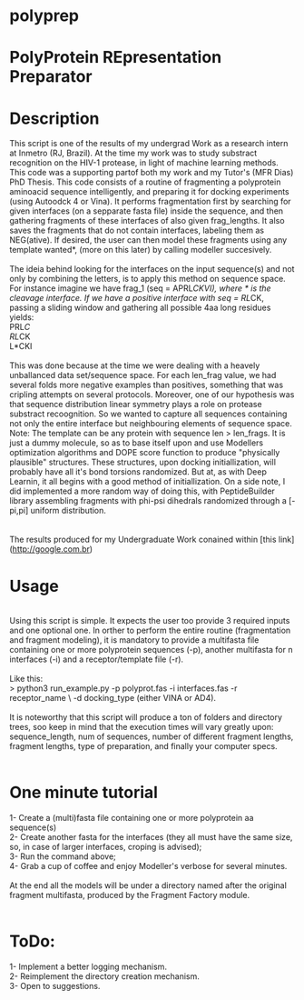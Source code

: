 # polyprep <br>
# PolyProtein REpresentation Preparator  <br>

# Description<br>
This script is one of the results of my undergrad Work as a research intern
at Inmetro (RJ, Brazil). At the time my work was to study substract recognition
on the HIV-1 protease, in light of machine learning methods. This code was
a supporting partof both my work and my Tutor's (MFR Dias) PhD Thesis.
This code consists of a routine of fragmenting a polyprotein aminoacid 
sequence intelligently, and preparing it for docking experiments (using
Autoodck 4 or Vina). It performs fragmentation first by searching for
given interfaces (on a sepparate fasta file) inside the sequence, and then
gathering fragments of these interfaces of also given frag_lengths. It also
saves the fragments that do not contain interfaces, labeling them as NEG(ative).
If desired, the user can then model these fragments using any template wanted*,
(more on this later) by calling modeller succesively.<br>
<br>
The ideia behind looking for the interfaces on the input sequence(s) and
not only by combining the letters, is to apply this method on sequence space. 
For instance imagine we have frag_1 (seq = APRL*CKVI), where * is the cleavage
interface. If we have a positive interface with seq = RL*CK, passing a sliding
window and gathering all possible 4aa long residues yields:<br>
PRL*C<br>
RL*CK<br>
L*CKI<br>
<br>
This was done because at the time we were dealing with a heavely unballanced 
data set/sequence space. For each len_frag value, we had several folds more 
negative examples than positives, something that was cripling attempts on 
several protocols. Moreover, one of our hypothesis was that sequence 
distribution linear symmetry plays a role on protease substract recoognition.
So we wanted to capture all sequences containing not only the entire interface
but neighbouring elements of sequence space.
<br>
Note: The template can be any protein with sequence len $>$ len_frags. It is just
a dummy molecule, so as to base itself upon and use Modellers optimization
algorithms and DOPE score function to produce "physically plausible" 
structures. These structures, upon docking initiallization, will probably
have all it's bond torsions randomized. But at, as with Deep Learnin, 
it all begins with a good method of initiallization. On a side note, I 
did implemented a more random way of doing this, with PeptideBuilder
library assembling fragments with phi-psi dihedrals randomized through
a [-pi,pi] uniform distribution.<br>
<br>
<br>
The results produced for my Undergraduate Work conained within [this link] (http://google.com.br)

# Usage<br>
<br>
Using this script is simple. It expects the user too provide 3 required
inputs and one optional one. In orther to perform the entire routine 
(fragmentation and fragment modeling), it is mandatory to provide a 
multifasta file containing one or more polyprotein sequences (-p),
another multifasta for n interfaces (-i) and a receptor/template file (-r).
<br><br>
Like this:<br>
> python3 run_example.py -p polyprot.fas -i interfaces.fas -r receptor_name \
-d docking_type (either VINA or AD4).<br>
<br>
It is noteworthy that this script will produce a ton of folders and directory
trees, soo keep in mind that the execution times will vary greatly upon:
sequence_length, num of sequences, number of different fragment lengths,
fragment lengths, type of preparation, and finally your computer specs.
<br><br>

# One minute tutorial<br>
1- Create a (multi)fasta file containing one or more polyprotein aa sequence(s)<br>
2- Create another fasta for the interfaces (they all must have the same size,
so, in case of larger interfaces, croping is advised);<br>
3- Run the command above;<br>
4- Grab a cup of coffee and enjoy Modeller's verbose for several minutes.<br>
<br>
At the end all the models will be under a directory named after the original
fragment multifasta, produced by the Fragment Factory module.<br>
<br>
# ToDo:<br>
1- Implement a better logging mechanism.<br>
2- Reimplement the directory creation mechanism.<br>
3- Open to suggestions.<br>
